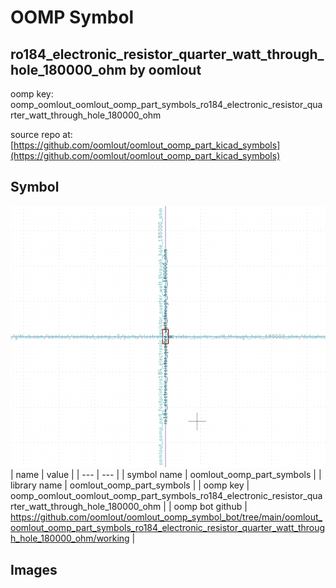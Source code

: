 # OOMP Symbol  
## ro184_electronic_resistor_quarter_watt_through_hole_180000_ohm  by oomlout  
  
oomp key: oomp_oomlout_oomlout_oomp_part_symbols_ro184_electronic_resistor_quarter_watt_through_hole_180000_ohm  
  
source repo at: [https://github.com/oomlout/oomlout_oomp_part_kicad_symbols](https://github.com/oomlout/oomlout_oomp_part_kicad_symbols)  
## Symbol  
  
[![working.png](working_600.png)](working.png)  
| name | value | 
| --- | --- | 
| symbol name | oomlout_oomp_part_symbols | 
| library name | oomlout_oomp_part_symbols | 
| oomp key | oomp_oomlout_oomlout_oomp_part_symbols_ro184_electronic_resistor_quarter_watt_through_hole_180000_ohm | 
| oomp bot github | https://github.com/oomlout/oomlout_oomp_symbol_bot/tree/main/oomlout_oomlout_oomp_part_symbols_ro184_electronic_resistor_quarter_watt_through_hole_180000_ohm/working | 
## Images  
